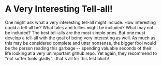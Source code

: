 # A Very Interesting Tell-all!

One might ask what a very interesting tell-all might include. How interesting could a tell-all be? What tales and follies might be included? What may not be included? The best tell-alls are the most simple ones. But one must develop a tell-all with the goal of being very interesting as well. As much as this may be considered complete and utter nonsense, the bigger fool would be the person reading this garbage -- spending valuable seconds of their life looking at a very unimportant github repo. Yet again, they recommend to "not suffer fools gladly"...that's all for this test blurb!
